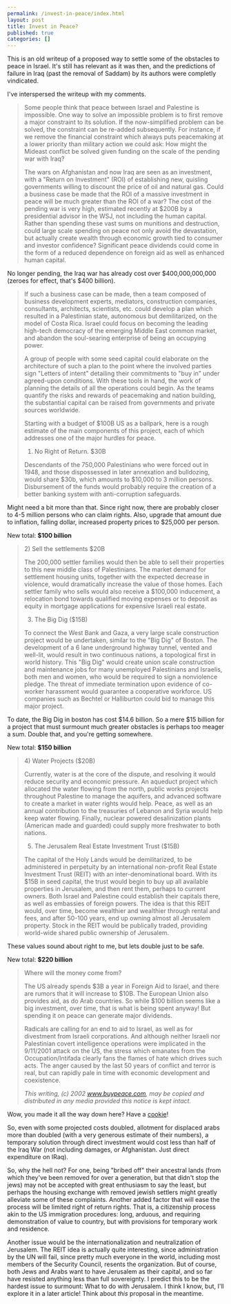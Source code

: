 ```yaml
---
permalink: /invest-in-peace/index.html
layout: post
title: Invest in Peace?
published: true
categories: []
---
```

This is an old writeup of a proposed way to settle some of the obstacles to peace in Israel. It's still has relevant as it was then, and the predictions of failure in Iraq (past the removal of Saddam) by its authors were completly vindicated.

I've interspersed the writeup with my comments.

<blockquote>Some people think that peace between Israel and Palestine is impossible. One way to solve an impossible problem is to first remove a major constraint to its solution. If the now-simplified problem can be solved, the constraint can be re-added subsequently. For instance, if we remove the financial constraint which always puts peacemaking at a lower priority than military action we could ask: How might the Mideast conflict be solved given funding on the scale of the pending war with Iraq?

The wars on Afghanistan and now Iraq are seen as an investment, with a "Return on Investment" (ROI) of establishing new, quisling governments willing to discount the price of oil and natural gas. Could a business case be made that the ROI of a massive investment in peace will be much greater than the ROI of a war? The cost of the pending war is very high, estimated recently at $200B by a presidential advisor in the WSJ, not including the human capital. Rather than spending these vast sums on munitions and destruction, could large scale spending on peace not only avoid the devastation, but actually create wealth through economic growth tied to consumer and investor confidence? Significant peace dividends could come in the form of a reduced dependence on foreign aid as well as enhanced human capital.</blockquote>

No longer pending, the Iraq war has already cost over $400,000,000,000 (zeroes for effect, that's $400 billion).
<p><!--more--></p>

<blockquote>
If such a business case can be made, then a team composed of business development experts, mediators, construction companies, consultants, architects, scientists, etc. could develop a plan which resulted in a Palestinian state, autonomous but demilitarized, on the model of Costa Rica. Israel could focus on becoming the leading high-tech democracy of the emerging Middle East common market, and abandon the soul-searing enterprise of being an occupying power.

A group of people with some seed capital could elaborate on the architecture of such a plan to the point where the involved parties sign "Letters of intent" detailing their commitments to "buy in" under agreed-upon conditions. With these tools in hand, the work of planning the details of all the operations could begin. As the teams quantify the risks and rewards of peacemaking and nation building, the substantial capital can be raised from governments and private sources worldwide.

Starting with a budget of $100B US as a ballpark, here is a rough estimate of the main components of this project, each of which addresses one of the major hurdles for peace.

1) No Right of Return. $30B

Descendants of the 750,000 Palestinians who were forced out in 1948, and those dispossessed in later annexation and bulldozing, would share $30b, which amounts to $10,000 to 3 million persons. Disbursement of the funds would probably require the creation of a better banking system with anti-corruption safeguards.
</blockquote>
Might need a bit more than that. Since right now, there are probably closer to 4-5 million persons who can claim rights. Also, upgrade that amount due to inflation, falling dollar, increased property prices to $25,000 per person.

New total: <strong>$100 billion</strong>

<blockquote>
2) Sell the settlements $20B

The 200,000 settler families would then be able to sell their properties to this new middle class of Palestinians. The market demand for settlement housing units, together with the expected decrease in violence, would dramatically increase the value of those homes. Each settler family who sells would also receive a $100,000 inducement, a relocation bond towards qualified moving expenses or to deposit as equity in mortgage applications for expensive Israeli real estate.

3) The Big Dig ($15B)

To connect the West Bank and Gaza, a very large scale construction project would be undertaken, similar to the "Big Dig" of Boston. The development of a 6 lane underground highway tunnel, vented and well-lit, would result in two continuous nations, a topological first in world history. This "Big Dig" would create union scale construction and maintenance jobs for many unemployed Palestinians and Israelis, both men and women, who would be required to sign a nonviolence pledge. The threat of immediate termination upon evidence of co-worker harassment would guarantee a cooperative workforce. US companies such as Bechtel or Halliburton could bid to manage this major project.
</blockquote>

To date, the Big Dig in boston has cost $14.6 billion. So a mere $15 billion for a project that must surmount much greater obstacles is perhaps too meager a sum. Double that, and you're getting somewhere.

New total: <strong>$150 billion</strong>

<blockquote>
4) Water Projects ($20B)

Currently, water is at the core of the dispute, and resolving it would reduce security and economic pressure. An aqueduct project which allocated the water flowing from the north, public works projects throughout Palestine to manage the aquifers, and advanced software to create a market in water rights would help. Peace, as well as an annual contribution to the treasuries of Lebanon and Syria would help keep water flowing. Finally, nuclear powered desalinization plants (American made and guarded) could supply more freshwater to both nations.

5) The Jerusalem Real Estate Investment Trust ($15B)

The capital of the Holy Lands would be demilitarized, to be administered in perpetuity by an international non-profit Real Estate Investment Trust (REIT) with an inter-denominational board. With its $15B in seed capital, the trust would begin to buy up all available properties in Jerusalem, and then rent them, perhaps to current owners. Both Israel and Palestine could establish their capitals there, as well as embassies of foreign powers. The idea is that this REIT would, over time, become wealthier and wealthier through rental and fees, and after 50-100 years, end up owning almost all Jerusalem property. Stock in the REIT would be publically traded, providing world-wide shared public ownership of Jerusalem.
</blockquote>

These values sound about right to me, but lets double just to be safe.

New total: <strong>$220 billion</strong>

<blockquote>
Where will the money come from?

The US already spends $3B a year in Foreign Aid to Israel, and there are rumors that it will increase to $10B. The European Union also provides aid, as do Arab countries. So while $100 billion seems like a big investment, over time, that is what is being spent anyway! But spending it on peace can generate major dividends.

Radicals are calling for an end to aid to Israel, as well as for divestment from Israeli corporations. And although neither Israeli nor Palestinian covert intelligence operations were implicated in the 9/11/2001 attack on the US, the stress which emanates from the Occupation/Intifada clearly fans the flames of hate which drives such acts. The anger caused by the last 50 years of conflict and terror is real, but can rapidly pale in time with economic development and coexistence.

<em>This writing, (c) 2002 <a href="http://www.buypeace.com">www.buypeace.com</a>, may be copied and distributed in any media provided this notice is kept intact.</em>
</blockquote>

Wow, you made it all the way down here? Have a <a href="http://en.wikipedia.org/wiki/Cookie">cookie</a>!

So, even with some projected costs doubled, allotment for displaced arabs more than doubled (with a very generous estimate of their numbers), a temporary solution through direct investment would cost less than half of the Iraq War (not including damages, or Afghanistan. Just direct expenditure on IRaq).

So, why the hell not? For one, being "bribed off" their ancestral lands (from which they've been removed for over a generation, but that didn't stop the jews) may not be accepted with great enthusiasm to say the least, but perhaps the housing exchange with removed jewish settlers might greatly alleviate some of these complaints. Another added factor that will ease the process will be limited right of return rights. That is, a citizenship process akin to the US immigration procedures: long, arduous, and requiring demonstration of value to country, but with provisions for temporary work and residence.

Another issue would be the internationalization and neutralization of Jerusalem. The REIT idea is actually quite interesting, since administration by the UN will fail, since pretty much everyone in the world, including most members of the Security Council, resents the organization. But of course, both Jews and Arabs want to have Jerusalem as their capital, and so far have resisted anything less than full sovereignty. I predict this to be the hardest issue to surmount: What to do with Jerusalem. I think I know, but, I'll explore it in a later article! Think about <em>this</em> proposal in the meantime.

